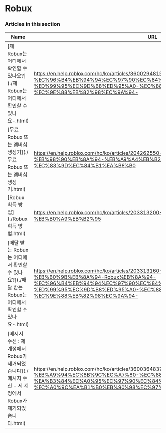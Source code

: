 # Robux  
### Articles in this section
Name|URL
-|-
[제 Robux는 어디에서 확인할 수 있나요?](./제 Robux는 어디에서 확인할 수 있나요-.html) |https://en.help.roblox.com/hc/ko/articles/360029481932-%EC%A0%9C-Robux%EB%8A%94-%EC%96%B4%EB%94%94%EC%97%90%EC%84%9C-%ED%99%95%EC%9D%B8%ED%95%A0-%EC%88%98-%EC%9E%88%EB%82%98%EC%9A%94-
[무료 Robux 또는 멤버십 생성기](./무료 Robux 또는 멤버십 생성기.html) |https://en.help.roblox.com/hc/ko/articles/204262550-%EB%AC%B4%EB%A3%8C-Robux-%EB%98%90%EB%8A%94-%EB%A9%A4%EB%B2%84%EC%8B%AD-%EC%83%9D%EC%84%B1%EA%B8%B0
[Robux 획득 방법](./Robux 획득 방법.html) |https://en.help.roblox.com/hc/ko/articles/203313200-Robux-%ED%9A%8D%EB%93%9D-%EB%B0%A9%EB%B2%95
[매달 받는 Robux는 어디에서 확인할 수 있나요?](./매달 받는 Robux는 어디에서 확인할 수 있나요-.html) |https://en.help.roblox.com/hc/ko/articles/203313160-%EB%A7%A4%EB%8B%AC-%EB%B0%9B%EB%8A%94-Robux%EB%8A%94-%EC%96%B4%EB%94%94%EC%97%90%EC%84%9C-%ED%99%95%EC%9D%B8%ED%95%A0-%EC%88%98-%EC%9E%88%EB%82%98%EC%9A%94-
[메시지 수신 : 제 계정에서 Robux가 제거되었습니다](./메시지 수신 - 제 계정에서 Robux가 제거되었습니다.html) |https://en.help.roblox.com/hc/ko/articles/360036483772-%EB%A9%94%EC%8B%9C%EC%A7%80-%EC%88%98%EC%8B%A0-%EC%A0%9C-%EA%B3%84%EC%A0%95%EC%97%90%EC%84%9C-Robux%EA%B0%80-%EC%A0%9C%EA%B1%B0%EB%90%98%EC%97%88%EC%8A%B5%EB%8B%88%EB%8B%A4